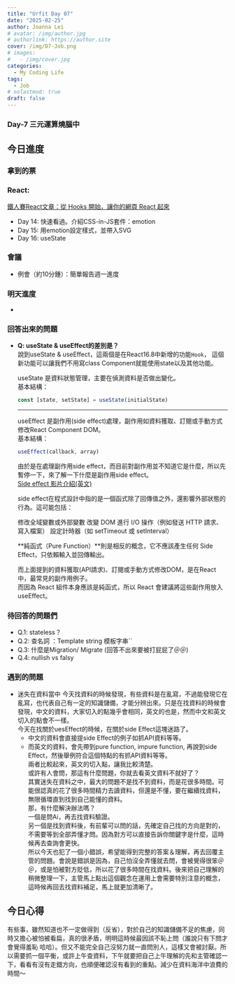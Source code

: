 ```yaml
---
title: "Urfit Day 07"
date: "2025-02-25"
author: Joanna Lei
# avatar: /img/author.jpg
# authorlink: https://author.site
cover: /img/D7-Job.png
# images:
#   - /img/cover.jpg
categories:
  - My Coding Life
tags:
  - Job
# nolastmod: true
draft: false
---
```


### Day-7 三元運算燒腦中
  
<!--more-->
  
## 今日進度

### 拿到的票  

### React:
[鐵人賽React文章：從 Hooks 開始，讓你的網頁 React 起來](https://ithelp.ithome.com.tw/articles/10216355)

- Day 14: 快速看過。介紹CSS-in-JS套件：emotion  
- Day 15: 用emotion設定樣式，並帶入SVG  
- Day 16: useState


### 會議  
- 例會（約10分鍾）：簡單報告週一進度
 

### 明天進度
- 

### 回答出來的問題
- **Q: useState & useEffect的差別是？**  
  說到useState & useEffect，這兩個是在React16.8中新增的功能`Hook`， 這個新功能可以讓我們不用寫class Component就能使用state以及其他功能。  
  
  useState 是資料狀態管理，主要在偵測資料是否做出變化。  
  基本結構：
  ```js
  const [state, setState] = useState(initialState)
  ```

  ---
  useEffect 是副作用(side effect)處理，副作用如資料獲取、訂閱或手動方式修改React Component DOM。  
  基本結構：
  ```js
  useEffect(callback, array)
  ```

  由於是在處理副作用side effect，而目前對副作用並不知道它是什麼，所以先暫停一下，來了解一下什麼是副作用side effect。    
  [Side effect 影片介紹(英文)](https://www.youtube.com/watch?v=KVTyPpUNWz4)

  side effect在程式設計中指的是一個函式除了回傳值之外，還影響外部狀態的行為。這可能包括：

  修改全域變數或外部變數
  改變 DOM
  進行 I/O 操作（例如發送 HTTP 請求、寫入檔案）
  設定計時器（如 setTimeout 或 setInterval）

  **純函式（Pure Function）**則是相反的概念，它不應該產生任何 Side Effect，只依賴輸入並回傳輸出。

  而上面提到的資料獲取(API請求)、訂閱或手動方式修改DOM，是在React中，最常見的副作用例子。  
  而因為 React 組件本身應該是純函式，所以 React 會建議將這些副作用放入 useEffect。



### 待回答的問題們  
- Q.1: stateless？
- Q.2: 查名詞 ：Template string 模板字串``
- Q.3: 什麼是Migration/ Migrate (回答不出來要被打屁屁了＠＠)
- Q.4: nullish vs falsy

### 遇到的問題
- 迷失在資料當中
  今天找資料的時候發現，有些資料是在亂寫，不過能發現它在亂寫，也代表自己有一定的知識儲備，才能分辨出來。只是在找資料的時候會發現，中文的資料，大家切入的點幾乎會相同，英文的也是，然而中文和英文切入的點會不一樣。  
  今天在找關於uesEffect的時候，在關於side Effect這塊迷路了。  
  - 中文的資料會直接提side Effect的例子如抓API資料等等。  
  - 而英文的資料，會先帶到pure function, impure function, 再說到side Effect，然後舉例符合這個特點的有抓API資料等等。  
  兩者比較起來，英文的切入點，讓我比較清楚。  
  或許有人會問，那這有什麼問題，你就去看英文資料不就好了？  
  其實迷失在資料之中，最大的問題不是找不到資料，而是花很多時間。可能很認真的花了很多時間精力去讀資料，但還是不懂，要在繼續找資料，無限循環直到找到自己能懂的資料。  
  那，有什麼解決辦法嗎？  
  一個是問Ai，再去找資料驗證。  
  另一個是找到資料後，有前輩可以問的話，先確定自己找的方向是對的，不需要等到全部弄懂才問。因為對方可以直接告訴你關鍵字是什麼，這時候再去查詢會更快。  
  所以今天也犯了一個小錯誤，希望能得到完整的答案＆理解，再去回覆主管的問題。會說是錯誤是因為，自己怕沒全弄懂就去問，會被覺得很笨＠＠，或是怕被對方貶低，所以花了很多時間在找資料。後來把自己理解的稍微整理一下，主管馬上點出這個觀念在運用上會需要特別注意的概念，這時候再回去找資料補足，馬上就更加清晰了。

## 今日心得
有些事，雖然知道也不一定做得到（反省），對於自己的知識儲備不足的焦慮，同時又擔心被怕被看扁，真的很矛盾，明明這時候最因該不恥上問（誰說只有下問才會覺得羞恥 哈哈）。但又不能完全自己沒努力就一直問別人，這樣又會被討厭。所以需要抓一個平衡，或許上午查資料，下午就要把自己上午理解的先和主管確認一下，看看有沒有走錯方向，也順便確認沒有看到的重點。減少在資料海洋中浪費的時間～